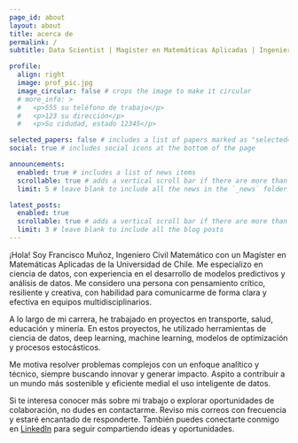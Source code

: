 ```yaml
---
page_id: about
layout: about
title: acerca de
permalink: /
subtitle: Data Scientist | Magister en Matemáticas Aplicadas | Ingeniero Civil Matemático

profile:
  align: right
  image: prof_pic.jpg
  image_circular: false # crops the image to make it circular
  # more_info: >
  #   <p>555 su teléfono de trabajo</p>
  #   <p>123 su dirección</p>
  #   <p>Su cidudad, estado 12345</p>

selected_papers: false # includes a list of papers marked as "selected={true}"
social: true # includes social icons at the bottom of the page

announcements:
  enabled: true # includes a list of news items
  scrollable: true # adds a vertical scroll bar if there are more than 3 news items
  limit: 5 # leave blank to include all the news in the `_news` folder

latest_posts:
  enabled: true
  scrollable: true # adds a vertical scroll bar if there are more than 3 new posts items
  limit: 3 # leave blank to include all the blog posts
---
```


¡Hola! Soy Francisco Muñoz, Ingeniero Civil Matemático con un Magíster en Matemáticas Aplicadas de la Universidad de Chile. Me especializo en ciencia de datos, con experiencia en el desarrollo de modelos predictivos y análisis de datos. Me considero una persona con pensamiento crítico, resiliente y creativa, con habilidad para comunicarme de forma clara y efectiva en equipos multidisciplinarios.

A lo largo de mi carrera, he trabajado en proyectos en transporte, salud, educación y minería. En estos proyectos, he utilizado herramientas de ciencia de datos, deep learning, machine learning, modelos de optimización y procesos estocásticos.

Me motiva resolver problemas complejos con un enfoque analítico y técnico, siempre buscando innovar y generar impacto. Aspito a contribuir a un mundo más sostenible y eficiente medial el uso inteligente de datos.

Si te interesa conocer más sobre mi trabajo o explorar oportunidades de colaboración, no dudes en contactarme. Reviso mis correos con frecuencia y estaré encantado de responderte. También puedes conectarte conmigo en [LinkedIn](https://www.linkedin.com/in/femunozg/) para seguir compartiendo ideas y oportunidades.
